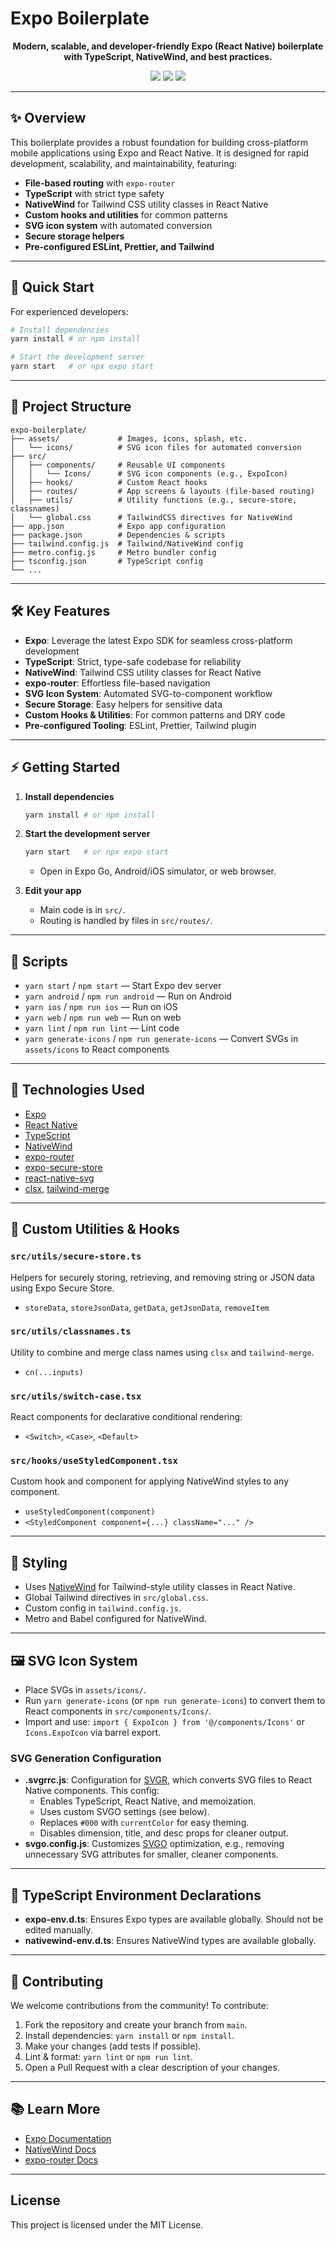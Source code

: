 # Expo Boilerplate

<p align="center">
  <b>Modern, scalable, and developer-friendly Expo (React Native) boilerplate with TypeScript, NativeWind, and best practices.</b>
</p>

<p align="center">
  <img src="https://img.shields.io/badge/Expo SDK-53-blue" />
  <img src="https://img.shields.io/badge/TypeScript-strict-blue" />
  <img src="https://img.shields.io/badge/License-MIT-green" />
</p>

---

## ✨ Overview

This boilerplate provides a robust foundation for building cross-platform mobile applications using Expo and React Native. It is designed for rapid development, scalability, and maintainability, featuring:

- **File-based routing** with `expo-router`
- **TypeScript** with strict type safety
- **NativeWind** for Tailwind CSS utility classes in React Native
- **Custom hooks and utilities** for common patterns
- **SVG icon system** with automated conversion
- **Secure storage helpers**
- **Pre-configured ESLint, Prettier, and Tailwind**

---

## 🚀 Quick Start

For experienced developers:

```bash
# Install dependencies
yarn install # or npm install

# Start the development server
yarn start   # or npx expo start
```

---

## 📁 Project Structure

```
expo-boilerplate/
├── assets/             # Images, icons, splash, etc.
│   └── icons/          # SVG icon files for automated conversion
├── src/
│   ├── components/     # Reusable UI components
│   │   └── Icons/      # SVG icon components (e.g., ExpoIcon)
│   ├── hooks/          # Custom React hooks
│   ├── routes/         # App screens & layouts (file-based routing)
│   ├── utils/          # Utility functions (e.g., secure-store, classnames)
│   └── global.css      # TailwindCSS directives for NativeWind
├── app.json            # Expo app configuration
├── package.json        # Dependencies & scripts
├── tailwind.config.js  # Tailwind/NativeWind config
├── metro.config.js     # Metro bundler config
├── tsconfig.json       # TypeScript config
└── ...
```

---

## 🛠️ Key Features

- **Expo**: Leverage the latest Expo SDK for seamless cross-platform development
- **TypeScript**: Strict, type-safe codebase for reliability
- **NativeWind**: Tailwind CSS utility classes for React Native
- **expo-router**: Effortless file-based navigation
- **SVG Icon System**: Automated SVG-to-component workflow
- **Secure Storage**: Easy helpers for sensitive data
- **Custom Hooks & Utilities**: For common patterns and DRY code
- **Pre-configured Tooling**: ESLint, Prettier, Tailwind plugin

---

## ⚡ Getting Started

1. **Install dependencies**

   ```bash
   yarn install # or npm install
   ```

2. **Start the development server**

   ```bash
   yarn start   # or npx expo start
   ```

   - Open in Expo Go, Android/iOS simulator, or web browser.

3. **Edit your app**
   - Main code is in `src/`.
   - Routing is handled by files in `src/routes/`.

---

## 📜 Scripts

- `yarn start` / `npm start` — Start Expo dev server
- `yarn android` / `npm run android` — Run on Android
- `yarn ios` / `npm run ios` — Run on iOS
- `yarn web` / `npm run web` — Run on web
- `yarn lint` / `npm run lint` — Lint code
- `yarn generate-icons` / `npm run generate-icons` — Convert SVGs in `assets/icons` to React components

---

## 🧩 Technologies Used

- [Expo](https://expo.dev/)
- [React Native](https://reactnative.dev/)
- [TypeScript](https://www.typescriptlang.org/)
- [NativeWind](https://www.nativewind.dev/)
- [expo-router](https://docs.expo.dev/router/introduction/)
- [expo-secure-store](https://docs.expo.dev/versions/latest/sdk/securestore/)
- [react-native-svg](https://github.com/software-mansion/react-native-svg)
- [clsx](https://github.com/lukeed/clsx), [tailwind-merge](https://github.com/dcastil/tailwind-merge)

---

## 🧰 Custom Utilities & Hooks

### `src/utils/secure-store.ts`

Helpers for securely storing, retrieving, and removing string or JSON data using Expo Secure Store.

- `storeData`, `storeJsonData`, `getData`, `getJsonData`, `removeItem`

### `src/utils/classnames.ts`

Utility to combine and merge class names using `clsx` and `tailwind-merge`.

- `cn(...inputs)`

### `src/utils/switch-case.tsx`

React components for declarative conditional rendering:

- `<Switch>`, `<Case>`, `<Default>`

### `src/hooks/useStyledComponent.tsx`

Custom hook and component for applying NativeWind styles to any component.

- `useStyledComponent(component)`
- `<StyledComponent component={...} className="..." />`

---

## 🎨 Styling

- Uses [NativeWind](https://www.nativewind.dev/) for Tailwind-style utility classes in React Native.
- Global Tailwind directives in `src/global.css`.
- Custom config in `tailwind.config.js`.
- Metro and Babel configured for NativeWind.

---

## 🖼️ SVG Icon System

- Place SVGs in `assets/icons/`.
- Run `yarn generate-icons` (or `npm run generate-icons`) to convert them to React components in `src/components/Icons/`.
- Import and use: `import { ExpoIcon } from '@/components/Icons'` or `Icons.ExpoIcon` via barrel export.

### SVG Generation Configuration

- **.svgrrc.js**: Configuration for [SVGR](https://react-svgr.com/docs/cli/), which converts SVG files to React Native components. This config:
  - Enables TypeScript, React Native, and memoization.
  - Uses custom SVGO settings (see below).
  - Replaces `#000` with `currentColor` for easy theming.
  - Disables dimension, title, and desc props for cleaner output.
- **svgo.config.js**: Customizes [SVGO](https://github.com/svg/svgo) optimization, e.g., removing unnecessary SVG attributes for smaller, cleaner components.

---

## 📄 TypeScript Environment Declarations

- **expo-env.d.ts**: Ensures Expo types are available globally. Should not be edited manually.
- **nativewind-env.d.ts**: Ensures NativeWind types are available globally.

---

## 🤝 Contributing

We welcome contributions from the community! To contribute:

1. Fork the repository and create your branch from `main`.
2. Install dependencies: `yarn install` or `npm install`.
3. Make your changes (add tests if possible).
4. Lint & format: `yarn lint` or `npm run lint`.
5. Open a Pull Request with a clear description of your changes.

---

## 📚 Learn More

- [Expo Documentation](https://docs.expo.dev/)
- [NativeWind Docs](https://www.nativewind.dev/)
- [expo-router Docs](https://docs.expo.dev/router/introduction/)

---

## License

This project is licensed under the MIT License.

